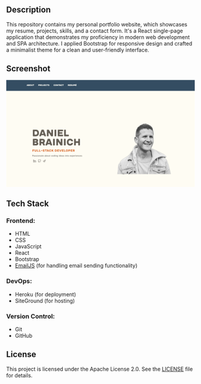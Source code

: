 ## Description
This repository contains my personal portfolio website, which showcases my resume, projects, skills, and a contact form. It's a React single-page application that demonstrates my proficiency in modern web development and SPA architecture. I applied Bootstrap for responsive design and crafted a minimalist theme for a clean and user-friendly interface.

## Screenshot
![Portfolio Screenshot](./docs/screenshot.png)

## Tech Stack

### Frontend:
- HTML
- CSS
- JavaScript
- React
- Bootstrap
- [EmailJS](https://www.emailjs.com/) (for handling email sending functionality)


### DevOps:
- Heroku (for deployment)
- SiteGround (for hosting)

### Version Control:
- Git
- GitHub

## License
This project is licensed under the Apache License 2.0. See the [LICENSE](./LICENSE) file for details.

